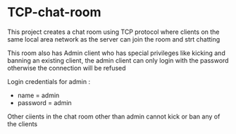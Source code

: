 # TCP-chat-room

This project creates a chat room using TCP protocol where clients on the same local area network as the server can join the room and strt chatting

This room also has Admin client who has special privileges like kicking and banning an existing client, the admin client can only login with the password otherwise the connection will be refused

Login credentials for admin :  
* name  = admin
* password  = admin
                           
Other ciients in the chat room other than admin cannot kick or ban any of the clients
